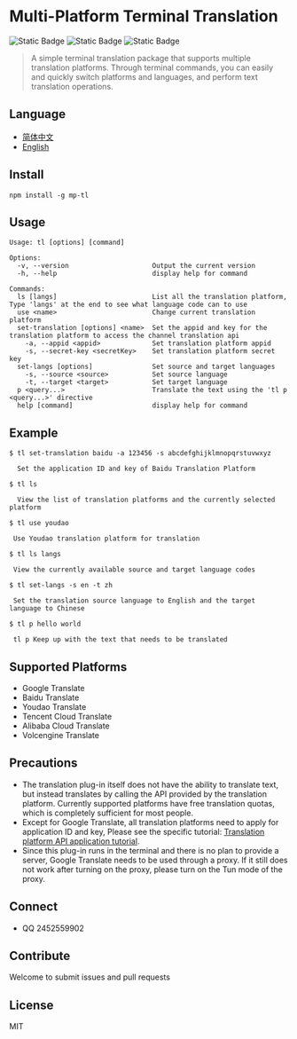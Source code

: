# Multi-Platform Terminal Translation

![Static Badge](https://img.shields.io/badge/npm-6.14.17-blue)
![Static Badge](https://img.shields.io/badge/node->=14.8.0-97CA00)
![Static Badge](https://img.shields.io/badge/licenes-MIT-97CA00)

> A simple terminal translation package that supports multiple translation platforms.  Through terminal commands, you can easily and quickly switch platforms and languages, and perform text translation operations.

## Language

- [简体中文](README.md)
- [English](README_EN.md)


## Install

```
npm install -g mp-tl
```

## Usage

```
Usage: tl [options] [command]

Options:
  -v, --version                     Output the current version
  -h, --help                        display help for command

Commands:
  ls [langs]                        List all the translation platform, Type 'langs' at the end to see what language code can to use
  use <name>                        Change current translation platform
  set-translation [options] <name>  Set the appid and key for the translation platform to access the channel translation api
    -a, --appid <appid>             Set translation platform appid
    -s, --secret-key <secretKey>    Set translation platform secret key
  set-langs [options]               Set source and target languages
    -s, --source <source>           Set source language
    -t, --target <target>           Set target language
  p <query...>                      Translate the text using the 'tl p <query...>' directive
  help [command]                    display help for command
```

## Example
```
$ tl set-translation baidu -a 123456 -s abcdefghijklmnopqrstuvwxyz

  Set the application ID and key of Baidu Translation Platform

$ tl ls

  View the list of translation platforms and the currently selected platform

$ tl use youdao
 
 Use Youdao translation platform for translation

$ tl ls langs
  
 View the currently available source and target language codes

$ tl set-langs -s en -t zh

 Set the translation source language to English and the target language to Chinese
 
$ tl p hello world

 tl p Keep up with the text that needs to be translated
```
## Supported Platforms

- Google Translate
- Baidu Translate
- Youdao Translate
- Tencent Cloud Translate
- Alibaba Cloud Translate
- Volcengine Translate

## Precautions

- The translation plug-in itself does not have the ability to translate text, but instead translates by calling the API provided by the translation platform. Currently supported platforms have free translation quotas, which is completely sufficient for most people.
- Except for Google Translate, all translation platforms need to apply for application ID and key, Please see the specific tutorial: [Translation platform API application tutorial](https://flowus.cn/chiko_translation/share/e0a8678b-314c-4327-885c-b13ea7c5f239?code=B8NQGQ).
- Since this plug-in runs in the terminal and there is no plan to provide a server, Google Translate needs to be used through a proxy. If it still does not work after turning on the proxy, please turn on the Tun mode of the proxy.

## Connect

- QQ 2452559902

## Contribute

Welcome to submit issues and pull requests

## License

MIT


